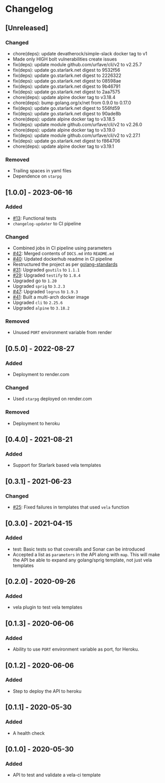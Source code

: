 # Changelog

## [Unreleased]
### Changed
- chore(deps): update devatherock/simple-slack docker tag to v1
- Made only HIGH bolt vulnerabilities create issues
- fix(deps): update module github.com/urfave/cli/v2 to v2.25.7
- fix(deps): update go.starlark.net digest to 9532f56
- fix(deps): update go.starlark.net digest to 2226322
- fix(deps): update go.starlark.net digest to 08598ae
- fix(deps): update go.starlark.net digest to 9b46791
- fix(deps): update go.starlark.net digest to 2aa7575
- chore(deps): update alpine docker tag to v3.18.4
- chore(deps): bump golang.org/x/net from 0.9.0 to 0.17.0
- fix(deps): update go.starlark.net digest to 556fd59
- fix(deps): update go.starlark.net digest to 90ade8b
- chore(deps): update alpine docker tag to v3.18.5
- fix(deps): update module github.com/urfave/cli/v2 to v2.26.0
- chore(deps): update alpine docker tag to v3.19.0
- fix(deps): update module github.com/urfave/cli/v2 to v2.27.1
- fix(deps): update go.starlark.net digest to f864706
- chore(deps): update alpine docker tag to v3.19.1

### Removed
- Trailing spaces in yaml files
- Dependence on `starpg`

## [1.0.0] - 2023-06-16
### Added
- [#13](https://github.com/devatherock/vela-template-tester/issues/13): Functional tests
- `changelog-updater` to CI pipeline

### Changed
- Combined jobs in CI pipeline using parameters
- [#42](https://github.com/devatherock/vela-template-tester/issues/42): Merged contents of `DOCS.md` into `README.md`
- [#40](https://github.com/devatherock/vela-template-tester/issues/40): Updated dockerhub readme in CI pipeline
- Restructured the project as per [golang-standards](https://github.com/golang-standards/project-layout)
- [#31](https://github.com/devatherock/vela-template-tester/issues/31): Upgraded `goutils` to `1.1.1`
- [#29](https://github.com/devatherock/vela-template-tester/issues/29): Upgraded `testify` to `1.8.4`
- Upgraded go to `1.20`
- Upgraded `sprig` to `3.2.3`
- [#47](https://github.com/devatherock/vela-template-tester/issues/47): Upgraded `logrus` to `1.9.3`
- [#41](https://github.com/devatherock/vela-template-tester/issues/41): Built a multi-arch docker image
- Upgraded `cli` to `2.25.6`
- Upgraded `alpine` to `3.18.2`

### Removed
- Unused `PORT` environment variable from render

## [0.5.0] - 2022-08-27
### Added
- Deployment to render.com

### Changed
- Used `starpg` deployed on render.com

### Removed
- Deployment to heroku

## [0.4.0] - 2021-08-21
### Added
- Support for Starlark based vela templates

## [0.3.1] - 2021-06-23
### Changed
- [#25](https://github.com/devatherock/vela-template-tester/issues/25): Fixed failures in templates that used `vela` function

## [0.3.0] - 2021-04-15
### Added
- test: Basic tests so that coveralls and Sonar can be introduced
- Accepted a list as `parameters` in the API along with `map`. This will make the API be able to expand any golang/sprig template, not just vela templates

## [0.2.0] - 2020-09-26
### Added
- vela plugin to test vela templates

## [0.1.3] - 2020-06-06
### Added
- Ability to use `PORT` environment variable as port, for Heroku.

## [0.1.2] - 2020-06-06
### Added
- Step to deploy the API to heroku

## [0.1.1] - 2020-05-30
### Added
- A health check

## [0.1.0] - 2020-05-30
### Added
- API to test and validate a vela-ci template